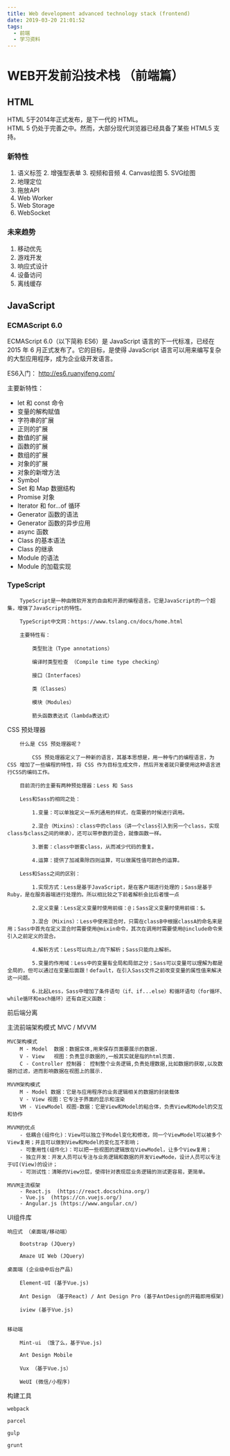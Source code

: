 ```yaml
---
title: Web development advanced technology stack (frontend)
date: 2019-03-20 21:01:52
tags:
  - 前端
  - 学习资料
---
```

# WEB开发前沿技术栈 （前端篇）

## HTML

HTML 5于2014年正式发布，是下一代的 HTML。   
HTML 5 仍处于完善之中。然而，大部分现代浏览器已经具备了某些 HTML5 支持。

### 新特性   
  1. 语义标签
	2. 增强型表单
	3. 视频和音频
	4. Canvas绘图
	5. SVG绘图
  6. 地理定位
  7. 拖放API
  8. Web Worker
  9. Web Storage
  10. WebSocket

### 未来趋势
  1. 移动优先
  2. 游戏开发
  3. 响应式设计
  4. 设备访问
  5. 离线缓存


## JavaScript

### ECMAScript 6.0

ECMAScript 6.0（以下简称 ES6）是 JavaScript 语言的下一代标准，已经在 2015 年 6 月正式发布了。它的目标，是使得 JavaScript 语言可以用来编写复杂的大型应用程序，成为企业级开发语言。

ES6入门： http://es6.ruanyifeng.com/

主要新特性：   
  * let 和 const 命令
  * 变量的解构赋值
  * 字符串的扩展
  * 正则的扩展
  * 数值的扩展
  * 函数的扩展
  * 数组的扩展
  * 对象的扩展
  * 对象的新增方法
  * Symbol
  * Set 和 Map 数据结构
  * Promise 对象
  * Iterator 和 for...of 循环
  * Generator 函数的语法
  * Generator 函数的异步应用
  * async 函数
  * Class 的基本语法
  * Class 的继承
  * Module 的语法
  * Module 的加载实现

### TypeScript
		
		TypeScript是一种由微软开发的自由和开源的编程语言。它是JavaScript的一个超集，增强了JavaScript的特性。

		TypeScript中文网：https://www.tslang.cn/docs/home.html

		主要特性有：

			类型批注（Type annotations）

			编译时类型检查 （Compile time type checking）

			接口（Interfaces）

			类（Classes）

			模块（Modules）

			箭头函数表达式（lambda表达式）


CSS
	预处理器

		什么是 CSS 预处理器呢？

			CSS 预处理器定义了一种新的语言，其基本思想是，用一种专门的编程语言，为 CSS 增加了一些编程的特性，将 CSS 作为目标生成文件，然后开发者就只要使用这种语言进行CSS的编码工作。

       	目前流行的主要有两种预处理器：Less 和 Sass

       	Less和Sass的相同之处：

			1.变量：可以单独定义一系列通用的样式，在需要的时候进行调用。

			2.混合（Mixins）：class中的class（讲一个class引入到另一个class，实现class与class之间的继承），还可以带参数的混合，就像函数一样。

			3.嵌套：class中嵌套class，从而减少代码的重复。

			4.运算：提供了加减乘除四则运算，可以做属性值可颜色的运算。

		Less和Sass之间的区别：

			1.实现方式：Less是基于JavaScript，是在客户端进行处理的；Sass是基于Ruby，是在服务器端进行处理的。所以相比较之下前者解析会比后者慢一点

			2.定义变量：Less定义变量时使用前缀：@；Sass定义变量时使用前缀：$。

			3.混合（Mixins）：Less中使用混合时，只需在classB中根据classA的命名来是用；Sass中首先在定义混合时需要使用@mixin命令，其次在调用时需要使用@include命令来引入之前定义的混合。

			4.解析方式：Less可以向上/向下解析；Sass只能向上解析。

			5.变量的作用域：Less中的变量有全局和局部之分；Sass可以变量可以理解为都是全局的，但可以通过在变量后面跟！default，在引入Sass文件之前改变变量的属性值来解决这一问题。

			6.比起Less，Sass中增加了条件语句（if、if...else）和循环语句（for循环、while循环和each循环）还有自定义函数：



前后端分离

主流前端架构模式 MVC / MVVM 

	MVC架构模式
		M - Model  数据：数据实体,用来保存页面要展示的数据.
		V - View   视图：负责显示数据的,一般其实就是指的html页面.
		C - Controller 控制器： 控制整个业务逻辑,负责处理数据,比如数据的获取,以及数据的过滤，进而影响数据在视图上的展示.

	MVVM架构模式
		M - Model 数据：它是与应用程序的业务逻辑相关的数据的封装载体
		V - View 视图：它专注于界面的显示和渲染
		VM - ViewModel 视图-数据：它是View和Model的粘合体，负责View和Model的交互和协作

	MVVM的优点
		- 低耦合(组件化)：View可以独立于Model变化和修改，同一个ViewModel可以被多个View复用；并且可以做到View和Model的变化互不影响；
		- 可重用性(组件化)：可以把一些视图的逻辑放在ViewModel，让多个View复用；
		- 独立开发：开发人员可以专注与业务逻辑和数据的开发ViewMode，设计人员可以专注于UI(View)的设计；
		- 可测试性：清晰的View分层，使得针对表现层业务逻辑的测试更容易，更简单。

	MVVM主流框架
		- React.js  (https://react.docschina.org/)
		- Vue.js  (https://cn.vuejs.org/)
		- Angular.js (https://www.angular.cn/)


	
UI组件库
	
	响应式 （桌面端/移动端）

		Bootstrap (JQuery)

		Amaze UI Web (JQuery)

	桌面端 (企业级中后台产品)

		Element-UI (基于Vue.js)

		Ant Design （基于React) / Ant Design Pro (基于AntDesign的开箱即用框架)

		iview (基于Vue.js)


	移动端

		Mint-ui （饿了么，基于Vue.js)

		Ant Design Mobile 

		Vux （基于Vue.js）

		WeUI (微信/小程序)

构建工具

	webpack

	parcel

	gulp

	grunt



